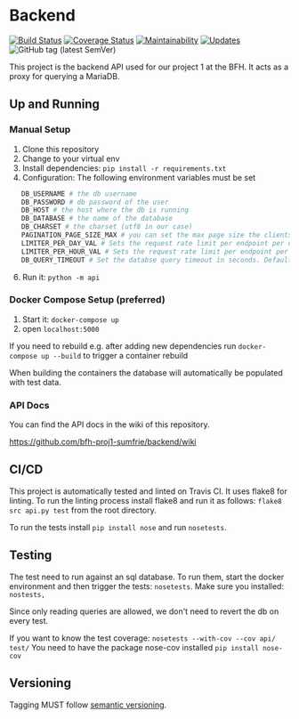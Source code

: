 # Backend
[![Build Status](https://travis-ci.org/bfh-proj1-sumfrie/backend.svg?branch=master)](https://travis-ci.org/bfh-proj1-sumfrie/backend)
[![Coverage Status](https://coveralls.io/repos/github/bfh-proj1-sumfrie/backend/badge.svg?branch=master)](https://coveralls.io/github/bfh-proj1-sumfrie/backend?branch=master)
[![Maintainability](https://api.codeclimate.com/v1/badges/9f9264ad8861e1227d26/maintainability)](https://codeclimate.com/github/bfh-proj1-sumfrie/backend/maintainability)
[![Updates](https://pyup.io/repos/github/bfh-proj1-sumfrie/backend/shield.svg)](https://pyup.io/repos/github/bfh-proj1-sumfrie/backend/)
![GitHub tag (latest SemVer)](https://img.shields.io/github/tag/bfh-proj1-sumfrie/backend.svg)

This project is the backend API used for our project 1 at the BFH.
It acts as a proxy for querying a MariaDB.

## Up and Running

### Manual Setup
1) Clone this repository
3) Change to your virtual env
4) Install dependencies: `pip install -r requirements.txt`
5) Configuration: The following environment variables must be set
 ```bash 
    DB_USERNAME # the db username
    DB_PASSWORD # db password of the user
    DB_HOST # the host where the db is running
    DB_DATABASE # the name of the database
    DB_CHARSET # the charset (utf8 in our case)
    PAGINATION_PAGE_SIZE_MAX # you can set the max page size the clients can define. Defaults to 100.
    LIMITER_PER_DAY_VAL # Sets the request rate limit per endpoint per day. Default 10000
    LIMITER_PER_HOUR_VAL # Sets the request rate limit per endpoint per hour. Default 500  
    DB_QUERY_TIMEOUT # Set the databse query timeout in seconds. Default 60
 ```
6) Run it: `python -m api`

### Docker Compose Setup (preferred)
1) Start it: `docker-compose up`
2) open `localhost:5000`

If you need to rebuild e.g. after adding new dependencies run `docker-compose up --build` 
to trigger a container rebuild

When building the containers the database will automatically be populated with test data.

### API Docs
You can find the API docs in the wiki of this repository.

https://github.com/bfh-proj1-sumfrie/backend/wiki

## CI/CD
This project is automatically tested and linted on Travis CI.
It uses flake8 for linting. To run the linting process install flake8 and run it as follows:
`flake8 src api.py test` from the root directory.

To run the tests install `pip install nose` and run `nosetests`.

## Testing

The test need to run against an sql database. To run them, start the docker environment
and then trigger the tests: `nosetests`.
Make sure you installed: `nostests, `

Since only reading queries are allowed, we don't need to revert the db
on every test.

If you want to know the test coverage: `nosetests --with-cov --cov api/ test/`
You need to have the package nose-cov installed `pip install nose-cov`

## Versioning
Tagging MUST follow [semantic versioning](https://semver.org/).